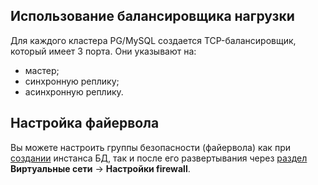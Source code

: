 ## Использование балансировщика нагрузки

Для каждого кластера PG/MySQL создается TCP-балансировщик, который имеет 3 порта. Они указывают на:

- мастер;
- синхронную реплику;
- асинхронную реплику.

## Настройка файервола

Вы можете настроить группы безопасности (файервола) как при [создании](../../instructions/create/) инстанса БД, так и после его развертывания через [раздел](/en/networks/vnet/operations/secgroups) **Виртуальные сети** → **Настройки firewall**.
